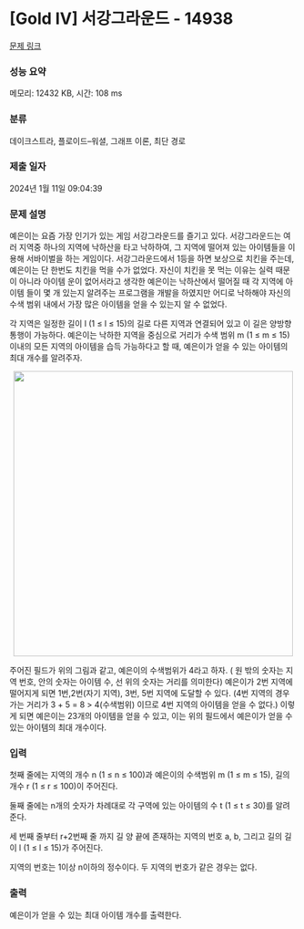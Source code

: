 # [Gold IV] 서강그라운드 - 14938 

[문제 링크](https://www.acmicpc.net/problem/14938) 

### 성능 요약

메모리: 12432 KB, 시간: 108 ms

### 분류

데이크스트라, 플로이드–워셜, 그래프 이론, 최단 경로

### 제출 일자

2024년 1월 11일 09:04:39

### 문제 설명

<p>예은이는 요즘 가장 인기가 있는 게임 서강그라운드를 즐기고 있다. 서강그라운드는 여러 지역중 하나의 지역에 낙하산을 타고 낙하하여, 그 지역에 떨어져 있는 아이템들을 이용해 서바이벌을 하는 게임이다. 서강그라운드에서 1등을 하면 보상으로 치킨을 주는데, 예은이는 단 한번도 치킨을 먹을 수가 없었다. 자신이 치킨을 못 먹는 이유는 실력 때문이 아니라 아이템 운이 없어서라고 생각한 예은이는 낙하산에서 떨어질 때 각 지역에 아이템 들이 몇 개 있는지 알려주는 프로그램을 개발을 하였지만 어디로 낙하해야 자신의 수색 범위 내에서 가장 많은 아이템을 얻을 수 있는지 알 수 없었다.</p>

<p>각 지역은 일정한 길이 l (1 ≤ l ≤ 15)의 길로 다른 지역과 연결되어 있고 이 길은 양방향 통행이 가능하다. 예은이는 낙하한 지역을 중심으로 거리가 수색 범위 m (1 ≤ m ≤ 15) 이내의 모든 지역의 아이템을 습득 가능하다고 할 때, 예은이가 얻을 수 있는 아이템의 최대 개수를 알려주자.</p>

<p style="text-align:center"><img alt="" src="" style="width: 491px; height: 500px;"></p>

<p>주어진 필드가 위의 그림과 같고, 예은이의 수색범위가 4라고 하자. ( 원 밖의 숫자는 지역 번호, 안의 숫자는 아이템 수, 선 위의 숫자는 거리를 의미한다) 예은이가 2번 지역에 떨어지게 되면 1번,2번(자기 지역), 3번, 5번 지역에 도달할 수 있다. (4번 지역의 경우 가는 거리가 3 + 5 = 8 > 4(수색범위) 이므로 4번 지역의 아이템을 얻을 수 없다.) 이렇게 되면 예은이는 23개의 아이템을 얻을 수 있고, 이는 위의 필드에서 예은이가 얻을 수 있는 아이템의 최대 개수이다.</p>

### 입력 

 <p>첫째 줄에는 지역의 개수 n (1 ≤ n ≤ 100)과 예은이의 수색범위 m (1 ≤ m ≤ 15), 길의 개수 r (1 ≤ r ≤ 100)이 주어진다.</p>

<p>둘째 줄에는 n개의 숫자가 차례대로 각 구역에 있는 아이템의 수 t (1 ≤ t ≤ 30)를 알려준다.</p>

<p>세 번째 줄부터 r+2번째 줄 까지 길 양 끝에 존재하는 지역의 번호 a, b, 그리고 길의 길이 l (1 ≤ l ≤ 15)가 주어진다.</p>

<p>지역의 번호는 1이상 n이하의 정수이다. 두 지역의 번호가 같은 경우는 없다.</p>

### 출력 

 <p>예은이가 얻을 수 있는 최대 아이템 개수를 출력한다.</p>

